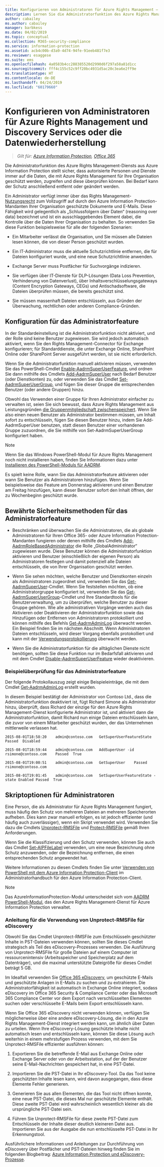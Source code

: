 ```yaml
---
title: Konfigurieren von Administratoren für Azure Rights Management – AIP
description: Lernen Sie die Administratorfunktion des Azure Rights Management-Diensts aus Azure Information Protection kennen, und implementieren Sie sie. So können autorisierte Personen und Dienste immer auf die Daten, die mit Azure Rights Management für Ihre Organisation geschützt werden, zugreifen und diese überprüfen. Diese Fähigkeit wird gelegentlich als „Schlussfolgern über Daten“ (reasoning over data) bezeichnet und ist ein ausschlaggebendes Element dabei, die Kontrolle über die Daten Ihrer Organisation zu behalten.
author: cabailey
ms.author: cabailey
manager: barbkess
ms.date: 04/02/2019
ms.topic: conceptual
ms.collection: M365-security-compliance
ms.service: information-protection
ms.assetid: acb4c00b-d3a9-4d74-94fe-91eeb481f7e3
ms.reviewer: esaggese
ms.suite: ems
ms.openlocfilehash: 4a0583b4cc288385520d2990d6f297a58a81d1cc
ms.sourcegitcommit: fff4c155c52c9ff20bc4931d5ac20c3ea6e2ff9e
ms.translationtype: HT
ms.contentlocale: de-DE
ms.lasthandoff: 04/24/2019
ms.locfileid: "60179660"
---
```

# <a name="configuring-super-users-for-azure-rights-management-and-discovery-services-or-data-recovery"></a>Konfigurieren von Administratoren für Azure Rights Management und Discovery Services oder die Datenwiederherstellung

>*Gilt für: [Azure Information Protection](https://azure.microsoft.com/pricing/details/information-protection), [Office 365](https://download.microsoft.com/download/E/C/F/ECF42E71-4EC0-48FF-AA00-577AC14D5B5C/Azure_Information_Protection_licensing_datasheet_EN-US.pdf)*

Die Administratorfunktion des Azure Rights Management-Diensts aus Azure Information Protection stellt sicher, dass autorisierte Personen und Dienste immer auf die Daten, die mit Azure Rights Management für Ihre Organisation geschützt werden, zugreifen und diese überprüfen können. Bei Bedarf kann der Schutz anschließend entfernt oder geändert werden.

Ein Administrator verfügt immer über das Rights Management-[Nutzungsrecht](configure-usage-rights.md) zum Vollzugriff auf durch den Azure Information Protection-Mandanten Ihrer Organisation geschützte Dokumente und E-Mails. Diese Fähigkeit wird gelegentlich als „Schlussfolgern über Daten“ (reasoning over data) bezeichnet und ist ein ausschlaggebendes Element dabei, die Kontrolle über die Daten Ihrer Organisation zu behalten. So verwenden Sie diese Funktion beispielsweise für alle der folgenden Szenarien:

- Ein Mitarbeiter verlässt die Organisation, und Sie müssen alle Dateien lesen können, die von dieser Person geschützt wurden.

- Ein IT-Administrator muss die aktuelle Schutzrichtlinie entfernen, die für Dateien konfiguriert wurde, und eine neue Schutzrichtlinie anwenden.

- Exchange Server muss Postfächer für Suchvorgänge indizieren.

- Sie verfügen über IT-Dienste für DLP-Lösungen (Data Loss Prevention, Verhinderung von Datenverlust), über Inhaltsverschlüsselungsgateways (Content Encryption Gateways, CEGs) und Antischadsoftware, die Dateien überprüfen müssen, die bereits geschützt sind.

- Sie müssen massenhaft Dateien entschlüsseln, aus Gründen der Überwachung, rechtlichen oder anderen Compliance-Gründen.

## <a name="configuration-for-the-super-user-feature"></a>Konfiguration für das Administratorfeature

In der Standardeinstellung ist die Administratorfunktion nicht aktiviert, und der Rolle sind keine Benutzer zugewiesen. Sie wird jedoch automatisch aktiviert, wenn Sie den Rights Management-Connector für Exchange konfigurieren; für Standarddienste, die unter Exchange Online, SharePoint Online oder SharePoint Server ausgeführt werden, ist sie nicht erforderlich.

Wenn Sie die Administratorfunktion manuell aktivieren müssen, verwenden Sie das PowerShell-Cmdlet [Enable-AadrmSuperUserFeature](/powershell/aadrm/vlatest/enable-aadrmsuperuserfeature), und ordnen Sie dann mithilfe des Cmdlets [Add-AadrmSuperUser](/powershell/aadrm/vlatest/add-aadrmsuperuser) nach Bedarf Benutzer (oder Dienstkonten) zu, oder verwenden Sie das Cmdlet [Set-AadrmSuperUserGroup](/powershell/aadrm/vlatest/set-aadrmsuperusergroup), und fügen Sie dieser Gruppe die entsprechenden Benutzer (oder andere Gruppen) hinzu. 

Obwohl das Verwenden einer Gruppe für Ihren Administrator einfacher zu verwalten ist, seien Sie sich bewusst, dass Azure Rights Management aus Leistungsgründen [die Gruppenmitgliedschaft zwischenspeichert](prepare.md#group-membership-caching-by-azure-information-protection). Wenn Sie also einen neuen Benutzer als Administrator bestimmen müssen, um Inhalt sofort zu entschlüsseln, fügen Sie diesen Benutzer hinzu, indem Sie Add-AadrmSuperUser benutzen, statt diesen Benutzer einer vorhandenen Gruppe zuzuordnen, die Sie mithilfe von Set-AadrmSuperUserGroup konfiguriert haben.

> [!NOTE]
> Wenn Sie das Windows PowerShell-Modul für Azure Rights Management noch nicht installieren haben, finden Sie Informationen dazu unter [Installieren des PowerShell-Moduls für AADRM](install-powershell.md).

Es spielt keine Rolle, wann Sie das Administratorfeature aktivieren oder wann Sie Benutzer als Administratoren hinzufügen. Wenn Sie beispielsweise das Feature am Donnerstag aktivieren und einen Benutzer am Freitag hinzufügen, kann dieser Benutzer sofort den Inhalt öffnen, der zu Wochenbeginn geschützt wurde.

## <a name="security-best-practices-for-the-super-user-feature"></a>Bewährte Sicherheitsmethoden für das Administratorfeature

- Beschränken und überwachen Sie die Administratoren, die als globale Administratoren für Ihren Office 365- oder Azure Information Protection-Mandanten fungieren oder denen mithilfe des Cmdlets [Add-AadrmRoleBasedAdministrator](/powershell/module/aadrm/add-aadrmrolebasedadministrator) die Rolle „GlobalAdministrator“ zugewiesen wurde. Diese Benutzer können die Administratorfunktion aktivieren und Benutzer (einschließlich der eigenen Person) als Administratoren festlegen und damit potenziell alle Dateien entschlüsseln, die von Ihrer Organisation geschützt werden.

- Wenn Sie sehen möchten, welche Benutzer und Dienstkonten einzeln als Administratoren zugeordnet sind, verwenden Sie das [Get-AadrmSuperUser](/powershell/module/aadrm/get-aadrmsuperuser)-Cmdlet. Wenn Sie feststellen möchten, ob eine Administratorgruppe konfiguriert ist, verwenden Sie das [Get-AadrmSuperUserGroup](/powershell/module/aadrm/get-aadrmsuperusergroup)-Cmdlet und Ihre Standardtools für die Benutzerverwaltung, um zu überprüfen, welche Benutzer zu dieser Gruppe gehören. Wie alle administrativen Vorgänge werden auch das Aktivieren oder Deaktivieren der Administratorfunktion sowie das Hinzufügen oder Entfernen von Administratoren protokolliert und können mithilfe des Befehls [Get-AadrmAdminLog](/powershell/module/aadrm/get-aadrmadminlog) überwacht werden. Ein Beispiel finden Sie im nächsten Abschnitt. Wenn Administratoren Dateien entschlüsseln, wird dieser Vorgang ebenfalls protokolliert und kann mit der [Verwendungsprotokollierung](log-analyze-usage.md) überwacht werden.

- Wenn Sie die Administratorfunktion für die alltäglichen Dienste nicht benötigen, sollten Sie diese Funktion nur im Bedarfsfall aktivieren und mit dem Cmdlet [Disable-AadrmSuperUserFeature](/powershell/module/aadrm/disable-aadrmsuperuserfeature) wieder deaktivieren.

### <a name="example-auditing-for-the-super-user-feature"></a>Beispielüberprüfung für das Administratorfeature

Der folgende Protokollauszug zeigt einige Beispieleinträge, die mit dem Cmdlet [Get-AadrmAdminLog](/powershell/module/aadrm/get-aadrmadminlog) erstellt wurden. 

In diesem Beispiel bestätigt der Administrator von Contoso Ltd., dass die Administratorfunktion deaktiviert ist, fügt Richard Simone als Administrator hinzu, überprüft, dass Richard der einzige für den Azure Rights Management-Dienst konfigurierte Administrator ist, und aktiviert dann die Administratorfunktion, damit Richard nun einige Dateien entschlüsseln kann, die zuvor von einem Mitarbeiter geschützt wurden, der das Unternehmen mittlerweile verlassen hat.

`2015-08-01T18:58:20    admin@contoso.com   GetSuperUserFeatureState    Passed  Disabled`

`2015-08-01T18:59:44    admin@contoso.com   AddSuperUser -id rsimone@contoso.com    Passed  True`

`2015-08-01T19:00:51    admin@contoso.com   GetSuperUser    Passed  rsimone@contoso.com`

`2015-08-01T19:01:45    admin@contoso.com   SetSuperUserFeatureState -state Enabled Passed  True`

## <a name="scripting-options-for-super-users"></a>Skriptoptionen für Administratoren
Eine Person, die als Administrator für Azure Rights Management fungiert, muss häufig den Schutz von mehreren Dateien an mehreren Speicherorten aufheben. Dies kann zwar manuell erfolgen, es ist jedoch effizienter (und häufig auch zuverlässiger), wenn ein Skript verwendet wird. Verwenden Sie dazu die Cmdlets [Unprotect-RMSFile](/powershell/module/azureinformationprotection/unprotect-rmsfile) und [Protect-RMSFile](/powershell/module/azureinformationprotection/protect-rmsfile) gemäß Ihren Anforderungen. 

Wenn Sie die Klassifizierung und den Schutz verwenden, können Sie auch das Cmdlet [Set-AIPFileLabel](/powershell/module/azureinformationprotection/set-aipfilelabel) verwenden, um eine neue Bezeichnung ohne Schutz anzuwenden, oder die Bezeichnung entfernen, die einen entsprechenden Schutz angewendet hat. 

Weitere Informationen zu diesen Cmdlets finden Sie unter [Verwenden von PowerShell mit dem Azure Information Protection-Client](./rms-client/client-admin-guide-powershell.md) im Administratorhandbuch für den Azure Information Protection-Client.

> [!NOTE]
> Das AzureInformationProtection-Modul unterscheidet sich vom [AADRM PowerShell-Modul](administer-powershell.md), das den Azure Rights Management-Dienst für Azure Information Protection verwaltet.

### <a name="guidance-for-using-unprotect-rmsfile-for-ediscovery"></a>Anleitung für die Verwendung von Unprotect-RMSFile für eDiscovery

Obwohl Sie das Cmdlet Unprotect-RMSFile zum Entschlüsseln geschützter Inhalte in PST-Dateien verwenden können, sollten Sie dieses Cmdlet strategisch als Teil des eDiscovery-Prozesses verwenden. Die Ausführung von Unprotect-RMSFile für große Dateien auf einem Computer ist ressourcenintensiv (Arbeitsspeicher und Speicherplatz auf dem Datenträger), und die maximal unterstützte Dateigröße für dieses Cmdlet beträgt 5 GB.

Im Idealfall verwenden Sie [Office 365 eDiscovery](/office365/securitycompliance/ediscovery), um geschützte E-Mails und geschützte Anlagen in E-Mails zu suchen und zu extrahieren. Die Administratorfähigkeit ist automatisch in Exchange Online integriert, sodass eDiscovery im Office 365 Security & Compliance Center oder das Microsoft 365 Compliance Center vor dem Export nach verschlüsselten Elementen suchen oder verschlüsselte E-Mails beim Export entschlüsseln kann.

Wenn Sie Office 365 eDiscovery nicht verwenden können, verfügen Sie möglicherweise über eine andere eDiscovery-Lösung, die in den Azure Rights Management-Dienst integriert werden kann, um ähnlich über Daten zu urteilen. Wenn Ihre eDiscovery-Lösung geschützte Inhalte nicht automatisch lesen und entschlüsseln kann, können Sie diese Lösung auch weiterhin in einem mehrstufigen Prozess verwenden, mit dem Sie Unprotect-RMSFile effizienter ausführen können:

1. Exportieren Sie die betreffende E-Mail aus Exchange Online oder Exchange Server oder von der Arbeitsstation, auf der der Benutzer seine E-Mail-Nachrichten gespeichert hat, in eine PST-Datei.

2. Importieren Sie die PST-Datei in Ihr eDiscovery-Tool. Da das Tool keine geschützten Inhalte lesen kann, wird davon ausgegangen, dass diese Elemente Fehler generieren.

3. Generieren Sie aus allen Elementen, die das Tool nicht öffnen konnte, eine neue PST-Datei, die dieses Mal nur geschützte Elemente enthält. Diese zweite PST-Datei wird wahrscheinlich wesentlich kleiner als die ursprüngliche PST-Datei sein.

4. Führen Sie Unprotect-RMSFile für diese zweite PST-Datei zum Entschlüsseln der Inhalte dieser deutlich kleineren Datei aus. Importieren Sie aus der Ausgabe die nun entschlüsselte PST-Datei in Ihr Erkennungstool.

Ausführlichere Informationen und Anleitungen zur Durchführung von eDiscovery über Postfächer und PST-Dateien hinweg finden Sie im folgenden Blogbeitrag: [Azure Information Protection und eDiscovery-Prozesse](https://techcommunity.microsoft.com/t5/Azure-Information-Protection/Azure-Information-Protection-and-eDiscovery-Processes/ba-p/270216).

